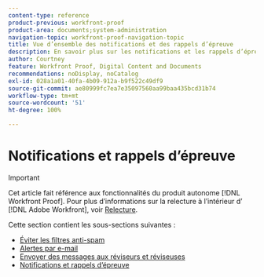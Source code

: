 ```yaml
---
content-type: reference
product-previous: workfront-proof
product-area: documents;system-administration
navigation-topic: workfront-proof-navigation-topic
title: Vue d’ensemble des notifications et des rappels d’épreuve
description: En savoir plus sur les notifications et les rappels d’épreuve.
author: Courtney
feature: Workfront Proof, Digital Content and Documents
recommendations: noDisplay, noCatalog
exl-id: 028a1a01-40fa-4b09-912a-b9f522c49df9
source-git-commit: ae80999fc7ea7e35097560aa99baa435bcd31b74
workflow-type: tm+mt
source-wordcount: '51'
ht-degree: 100%

---
```


# Notifications et rappels d’épreuve

>[!IMPORTANT]
>
>Cet article fait référence aux fonctionnalités du produit autonome [!DNL Workfront Proof]. Pour plus d’informations sur la relecture à l’intérieur d’ [!DNL Adobe Workfront], voir [Relecture](../../review-and-approve-work/proofing/proofing.md).

Cette section contient les sous-sections suivantes :

* [Éviter les filtres anti-spam](../../workfront-proof/wp-emailsntfctns/avoiding-spam-filters/avoid-spam-filters.md)
* [Alertes par e-mail](../../workfront-proof/wp-emailsntfctns/email-alerts/email-alerts.md)
* [Envoyer des messages aux réviseurs et réviseuses](../../workfront-proof/wp-emailsntfctns/messaging-reviewers/send-messages-to-reviewers.md)
* [Notifications et rappels d’épreuve](../../workfront-proof/wp-emailsntfctns/proof-notifications-and-reminders/proof-notifications-and-reminders.md)
